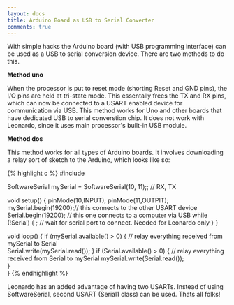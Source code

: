 ```yaml
---
layout: docs
title: Arduino Board as USB to Serial Converter
comments: true
---
```

With simple hacks the Arduino board (with USB programming interface) can be used as a USB to serial conversion device. There are two methods to do this.

__Method uno__

When the processor is put to reset mode (shorting Reset and GND pins), the I/O pins are held at tri-state mode. This essentally frees the TX and RX pins, which can now be connected to a USART enabled device for communication via USB. This method works for Uno and other boards that have dedicated USB to serial converstion chip. It does not work with Leonardo, since it uses main processor's built-in USB module.

__Method dos__

This method works for all types of Arduino boards. It involves downloading a relay sort of sketch to the Arduino, which looks like so:

<div class='code'>
{% highlight c %}
#include <SoftwareSerial.h>

SoftwareSerial mySerial = SoftwareSerial(10, 11);; // RX, TX

void setup() {
  pinMode(10,INPUT);
  pinMode(11,OUTPIT);
  mySerial.begin(19200);// this connects to the other USART device
  Serial.begin(19200);  // this one connects to a computer via USB
  while (!Serial) {
    ; // wait for serial port to connect. Needed for Leonardo only
  }
} 

void loop() { 
  if (mySerial.available() > 0) {
    // relay everything received from mySerial to Serial    
    Serial.write(mySerial.read()); 
  }
  if (Serial.available() > 0) {
    // relay everything received from Serial to mySerial
    mySerial.write(Serial.read());        
  }  
} 
{% endhighlight %}
</div>

Leonardo has an added advantage of having two USARTs. Instead of using SoftwareSerial, second USART (Serial1 class) can be used.
Thats all folks!